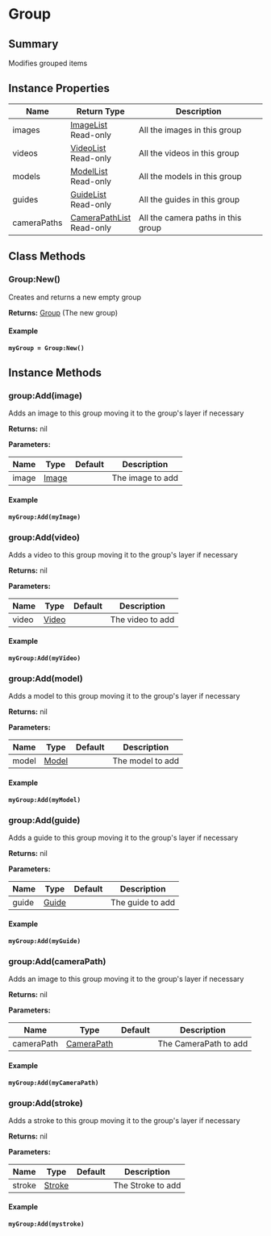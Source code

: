 # Group

## Summary

Modifies grouped items

## Instance Properties

<table data-full-width="false"><thead><tr><th>Name</th><th>Return Type</th><th>Description</th></tr></thead><tbody><tr><td>images</td><td><a href="imagelist.md">ImageList</a><br>Read-only</td><td>All the images in this group</td></tr><tr><td>videos</td><td><a href="videolist.md">VideoList</a><br>Read-only</td><td>All the videos in this group</td></tr><tr><td>models</td><td><a href="modellist.md">ModelList</a><br>Read-only</td><td>All the models in this group</td></tr><tr><td>guides</td><td><a href="guidelist.md">GuideList</a><br>Read-only</td><td>All the guides in this group</td></tr><tr><td>cameraPaths</td><td><a href="camerapathlist.md">CameraPathList</a><br>Read-only</td><td>All the camera paths in this group</td></tr></tbody></table>

## Class Methods

### Group:New()

Creates and returns a new empty group

**Returns:** [Group](group.md) (The new group)

#### Example

<pre class="language-lua"><code class="lang-lua"><strong>myGroup = Group:New()
</strong></code></pre>

## Instance Methods

### group:Add(image)

Adds an image to this group moving it to the group's layer if necessary

**Returns:** nil

**Parameters:**

<table data-full-width="false"><thead><tr><th>Name</th><th>Type</th><th>Default</th><th>Description</th></tr></thead><tbody><tr><td>image</td><td><a href="image.md">Image</a></td><td></td><td>The image to add</td></tr></tbody></table>

#### Example

<pre class="language-lua"><code class="lang-lua"><strong>myGroup:Add(myImage)
</strong></code></pre>

### group:Add(video)

Adds a video to this group moving it to the group's layer if necessary

**Returns:** nil

**Parameters:**

<table data-full-width="false"><thead><tr><th>Name</th><th>Type</th><th>Default</th><th>Description</th></tr></thead><tbody><tr><td>video</td><td><a href="video.md">Video</a></td><td></td><td>The video to add</td></tr></tbody></table>

#### Example

<pre class="language-lua"><code class="lang-lua"><strong>myGroup:Add(myVideo)
</strong></code></pre>

### group:Add(model)

Adds a model to this group moving it to the group's layer if necessary

**Returns:** nil

**Parameters:**

<table data-full-width="false"><thead><tr><th>Name</th><th>Type</th><th>Default</th><th>Description</th></tr></thead><tbody><tr><td>model</td><td><a href="model.md">Model</a></td><td></td><td>The model to add</td></tr></tbody></table>

#### Example

<pre class="language-lua"><code class="lang-lua"><strong>myGroup:Add(myModel)
</strong></code></pre>

### group:Add(guide)

Adds a guide to this group moving it to the group's layer if necessary

**Returns:** nil

**Parameters:**

<table data-full-width="false"><thead><tr><th>Name</th><th>Type</th><th>Default</th><th>Description</th></tr></thead><tbody><tr><td>guide</td><td><a href="guide.md">Guide</a></td><td></td><td>The guide to add</td></tr></tbody></table>

#### Example

<pre class="language-lua"><code class="lang-lua"><strong>myGroup:Add(myGuide)
</strong></code></pre>

### group:Add(cameraPath)

Adds an image to this group moving it to the group's layer if necessary

**Returns:** nil

**Parameters:**

<table data-full-width="false"><thead><tr><th>Name</th><th>Type</th><th>Default</th><th>Description</th></tr></thead><tbody><tr><td>cameraPath</td><td><a href="camerapath.md">CameraPath</a></td><td></td><td>The CameraPath to add</td></tr></tbody></table>

#### Example

<pre class="language-lua"><code class="lang-lua"><strong>myGroup:Add(myCameraPath)
</strong></code></pre>

### group:Add(stroke)

Adds a stroke to this group moving it to the group's layer if necessary

**Returns:** nil

**Parameters:**

<table data-full-width="false"><thead><tr><th>Name</th><th>Type</th><th>Default</th><th>Description</th></tr></thead><tbody><tr><td>stroke</td><td><a href="stroke.md">Stroke</a></td><td></td><td>The Stroke to add</td></tr></tbody></table>

#### Example

<pre class="language-lua"><code class="lang-lua"><strong>myGroup:Add(mystroke)
</strong></code></pre>
